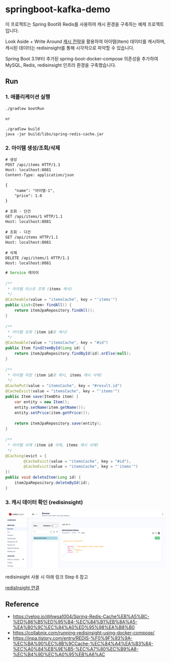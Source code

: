 # springboot-kafka-demo

이 프로젝트는 Spring Boot와 Redis를 사용하여 캐시 환경을 구축하는 예제 프로젝트입니다.

Look Aside + Write Around [캐시 전략](https://inpa.tistory.com/entry/REDIS-%F0%9F%93%9A-%EC%BA%90%EC%8B%9CCache-%EC%84%A4%EA%B3%84-%EC%A0%84%EB%9E%B5-%EC%A7%80%EC%B9%A8-%EC%B4%9D%EC%A0%95%EB%A6%AC)을 활용하여 아이템(Item) 데이터를 캐시하며,  캐시된 데이터는 redisinsight를 통해 시각적으로 파악할 수 있습니다.

Spring Boot 3.1부터 추가된 spring-boot-docker-compose 의존성을 추가하여 MySQL, Redis, redisinsight 인프라 환경을 구축했습니다.

## Run

### 1. 애플리케이션 실행
```shell
./gradlew bootRun

or 

./gradlew build
java -jar build/libs/spring-redis-cache.jar
```

### 2. 아이템 생성/조회/삭제
```shell
# 생성
POST /api/items HTTP/1.1
Host: localhost:8081
Content-Type: application/json

{
    "name": "아이템-1",
    "price": 1.0
}

# 조회 - 단건
GET /api/items/1 HTTP/1.1
Host: localhost:8081

# 조회 - 다건
GET /api/items HTTP/1.1
Host: localhost:8081

# 삭제
DELETE /api/items/1 HTTP/1.1
Host: localhost:8081
```


```java
# Service 레이어

/**
 * 아이템 리스트 조회 (items 캐시)
 */
@Cacheable(value = "itemsCache", key = "'items'")
public List<Item> findAll() {
    return itemJpaRepository.findAll();
}

/**
 * 아이템 조회 (item id로 캐시)
 */
@Cacheable(value = "itemsCache", key = "#id")
public Item findItemById(Long id) {
    return itemJpaRepository.findById(id).orElse(null);
}

/**
 * 아이템 저장 (item id로 캐시, items 캐시 삭제)
 */
@CachePut(value = "itemsCache", key = "#result.id")
@CacheEvict(value = "itemsCache", key = "'items'")
public Item save(ItemDto item) {
    var entity = new Item();
    entity.setName(item.getName());
    entity.setPrice(item.getPrice());

    return itemJpaRepository.save(entity);
}

/**
 * 아이템 삭제 (item id 삭제, items 캐시 삭제)
 */
@Caching(evict = {
        @CacheEvict(value = "itemsCache", key = "#id"),
        @CacheEvict(value = "itemsCache", key = "'items'")
})
public void deleteItem(Long id) {
    itemJpaRepository.deleteById(id);
}
```


### 3. 캐시 데이터 확인 (redisinsight)
![img.png](img.png)

redisinsight 사용 시 아래 링크 Step 6 참고

[redisInsight 연결](https://collabnix.com/running-redisinsight-using-docker-compose/)

## Reference
- https://velog.io/@hwsa1004/Spring-Redis-Cache%EB%A5%BC-%ED%86%B5%ED%95%B4-%EC%84%B1%EB%8A%A5-%EA%B0%9C%EC%84%A0%ED%95%98%EA%B8%B0
- https://collabnix.com/running-redisinsight-using-docker-compose/
- https://inpa.tistory.com/entry/REDIS-%F0%9F%93%9A-%EC%BA%90%EC%8B%9CCache-%EC%84%A4%EA%B3%84-%EC%A0%84%EB%9E%B5-%EC%A7%80%EC%B9%A8-%EC%B4%9D%EC%A0%95%EB%A6%AC